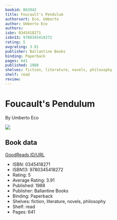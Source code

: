 ```yaml
---
bookid: 863942
title: Foucault's Pendulum
authorsort: Eco, Umberto
author: Umberto Eco
authors: 
isbn: 0345418271
isbn13: 9780345418272
rating: 5
avgrating: 3.91
publisher: Ballantine Books
binding: Paperback
pages: 641
published: 1988
shelves: fiction, literature, novels, philosophy
shelf: read
review: 
---
```


# Foucault's Pendulum

By Umberto Eco

![](https://i.gr-assets.com/images/S/compressed.photo.goodreads.com/books/1179000348l/863942.jpg)

## Book data

[GoodReads ID/URL](https://www.goodreads.com/book/show/863942)

- ISBN: 0345418271
- ISBN13: 9780345418272
- Rating: 5
- Average Rating: 3.91
- Published: 1988
- Publisher: Ballantine Books
- Binding: Paperback
- Shelves: fiction, literature, novels, philosophy
- Shelf: read
- Pages: 641

